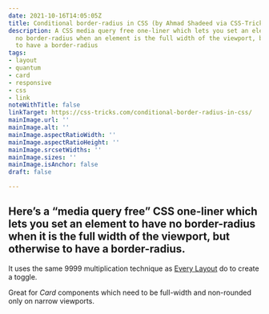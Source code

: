 ```yaml
---
date: 2021-10-16T14:05:05Z
title: Conditional border-radius in CSS (by Ahmad Shadeed via CSS-Tricks)
description: A CSS media query free one-liner which lets you set an element to have
  no border-radius when an element is the full width of the viewport, but otherwise
  to have a border-radius
tags:
- layout
- quantum
- card
- responsive
- css
- link
noteWithTitle: false
linkTarget: https://css-tricks.com/conditional-border-radius-in-css/
mainImage.url: ''
mainImage.alt: ''
mainImage.aspectRatioWidth: ''
mainImage.aspectRatioHeight: ''
mainImage.srcsetWidths: ''
mainImage.sizes: ''
mainImage.isAnchor: false
draft: false

---
```

Here’s a “media query free” CSS one-liner which lets you set an element to have no border-radius when it is the full width of the viewport, but otherwise to have a border-radius.
---

It uses the same 9999 multiplication technique as [Every Layout](https://every-layout.dev/) do to create a toggle.

Great for _Card_ components which need to be full-width and non-rounded only on narrow viewports.